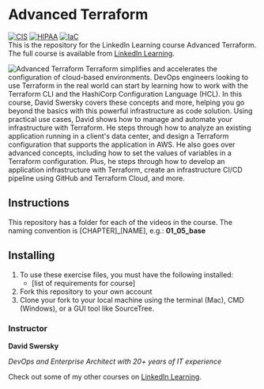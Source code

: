 # Advanced Terraform

[![CIS](https://app.soluble.cloud/api/v1/public/badges/bcfeaae7-ecbb-41c1-ba68-2d6570dcd3e1.svg)](https://app.soluble.cloud/repos/details/github.com/ayoinc/advanced-terraform-2823489)  [![HIPAA](https://app.soluble.cloud/api/v1/public/badges/3636f7b7-184c-4bbb-9a38-1d4f43ae07be.svg)](https://app.soluble.cloud/repos/details/github.com/ayoinc/advanced-terraform-2823489)  [![IaC](https://app.soluble.cloud/api/v1/public/badges/8781ddc5-4df6-4b47-bd42-ad684fa09f24.svg)](https://app.soluble.cloud/repos/details/github.com/ayoinc/advanced-terraform-2823489)  
This is the repository for the LinkedIn Learning course Advanced Terraform. The full course is available from [LinkedIn Learning][lil-course-url].

![Advanced Terraform][lil-thumbnail-url] 
Terraform simplifies and accelerates the configuration of cloud-based environments. DevOps engineers looking to use Terraform in the real world can start by learning how to work with the Terraform CLI and the HashiCorp Configuration Language (HCL). In this course, David Swersky covers these concepts and more, helping you go beyond the basics with this powerful infrastructure as code solution. Using practical use cases, David shows how to manage and automate your infrastructure with Terraform. He steps through how to analyze an existing application running in a client's data center, and design a Terraform configuration that supports the application in AWS. He also goes over advanced concepts, including how to set the values of variables in a Terraform configuration. Plus, he steps through how to develop an application infrastructure with Terraform, create an infrastructure CI/CD pipeline using GitHub and Terraform Cloud, and more.

## Instructions
This repository has a folder for each of the videos in the course. The naming convention is [CHAPTER]_[NAME], e.g.: **01_05_base**


## Installing
1. To use these exercise files, you must have the following installed:
	- [list of requirements for course]
2. Fork this repository to your own account
3. Clone your fork to your local machine using the terminal (Mac), CMD (Windows), or a GUI tool like SourceTree.

### Instructor

**David Swersky**

_DevOps and Enterprise Architect with 20+ years of IT experience_

Check out some of my other courses on [LinkedIn Learning](https://www.linkedin.com/learning/instructors/david-swersky).

[lil-course-url]: https://www.linkedin.com/learning/advanced-terraform
[lil-thumbnail-url]: https://cdn.lynda.com/course/2823489/2823489-1604938909984-16x9.jpg
